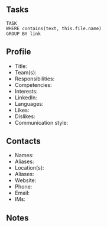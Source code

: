 ## Tasks

```dataview
TASK 
WHERE contains(text, this.file.name)
GROUP BY link
```

## Profile

- Title: 
- Team(s): 
- Responsibilities: 
- Competencies: 
- Interests: 
- LinkedIn: 
- Languages: 
- Likes: 
- Dislikes:
- Communication style: 

## Contacts

- Names: 
- Aliases: 
- Location(s): 
- Aliases: 
- Website: 
- Phone: 
- Email: 
- IMs: 

## Notes

